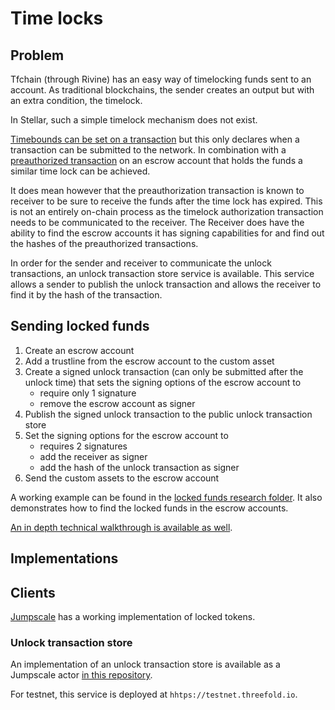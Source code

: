 # Time locks

## Problem

Tfchain (through Rivine) has an easy way of timelocking funds sent to an account.
As traditional blockchains, the sender creates an output but with an extra condition, the timelock.

In Stellar, such a simple timelock mechanism does not exist.

[Timebounds can be set on a transaction](https://www.stellar.org/developers/guides/concepts/transactions.html#time-bounds) but this only declares when a transaction can be submitted to the network. In combination with a [preauthorized transaction](https://www.stellar.org/developers/guides/concepts/multi-sig.html#pre-authorized-transaction) on an escrow account that holds the funds a similar time lock can be achieved.

It does mean however that the preauthorization transaction is known to receiver to be sure to receive the funds after the time lock has expired. This is not an entirely on-chain process as the timelock authorization transaction needs to be communicated to the receiver. The Receiver does have the ability to find the escrow accounts it has signing capabilities for and  find out the hashes of the preauthorized transactions.

In order for the sender and receiver to communicate the unlock transactions, an unlock transaction store service is available.
This service allows a sender to publish the unlock transaction and allows the receiver to find it by the hash of the transaction.

## Sending locked funds

1. Create an escrow account
2. Add a trustline from the escrow account to the custom asset
3. Create a signed unlock transaction (can only be submitted after the unlock time) that sets the signing options of the escrow account to
    - require only 1 signature
    - remove the escrow account as signer
4. Publish the signed unlock transaction to the  public unlock transaction store
5. Set the signing options for the escrow account to
    - requires 2 signatures
    - add the receiver as signer
    - add the hash of the unlock transaction as signer
6. Send the custom assets to the escrow account

A working example can be found in the [locked funds research folder](../research/lockedfunds). It also demonstrates how to find the locked funds in the escrow accounts.

[An in depth technical walkthrough is available as well](./lockedfunds_details.md).

## Implementations

## Clients

[Jumpscale](https://github.com/threefoldtech/jumpscaleX_libs/tree/development/JumpscaleLibs/clients/stellar) has a working implementation of locked tokens.

### Unlock transaction store

An implementation of an unlock transaction store is available as a Jumpscale actor [in this repository](../../ThreeBotPackages/unlock-service).

For testnet, this service is deployed at `hhtps://testnet.threefold.io`.
